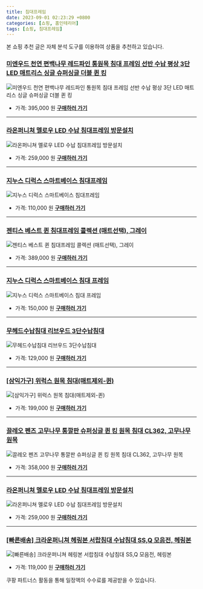 ```yaml
---
title: 침대프레임
date: 2023-09-01 02:23:29 +0800
categories: [쇼핑, 홈인테리어]
tags: [쇼핑, 침대프레임]
---
```

본 쇼핑 추천 글은 자체 분석 도구를 이용하여 상품을 추천하고 있습니다.
### [미엔우드 천연 편백나무 레드파인 통원목 침대 프레임 선반 수납 평상 3단 LED 매트리스 싱글 슈퍼싱글 더블 퀸 킹](https://link.coupang.com/re/AFFSDP?lptag=AF1030537&pageKey=6075174324&itemId=11234460894&vendorItemId=78511767294&traceid=V0-153-0650dc8585d54fd1&clickBeacon=5pfReSIh7cifJXWmB7L2V4rglbJMInMfVhX6iOB8Po5KNCXdji6sbxl6MCCV5EVFkBV5WTCTa1je25GPmHH9IzqAJpyIOFTSVk4SbRJih4a0zlwbf4RWAI4YkVy%2FDsamwoKfd1RiHqGBF3UQ3kLhz00kLHQimr3lScGmX0gov9dCFF2S7iFVa85gyO13KCFLhol9n8j4MK1GPwclBlCb9aLKtF1jv9h0LAIt7SOhUkzFZk2sg4%2B8ZpldCkJEj3Q%2FDybhnb4p%2FKbYP1o11YmOP13eFOULajJx1729nujw7GmKcD%2FxMELdWiuX6qY6ZD%2B0wHBdNUfGtWt30s4%2Fea0sZ8wmT89mZt60LprOG4ssNz6ovxypWKb8f2xFtpn1%2FGHi5P%2Bg6BY%2FGEpwqj84LcWWPkRZDuqhnBOJkxPeoxzSg44v5KZPFFAbv5gAX1FYb8M8hV71Vfjb04BIfK%2Byy0d2Xd%2Bp2DyX1C0RjOvfS70siQYmiiln1%2B4nRCbKUQP4mxTbiOWgnkpuaawsXrJNELLLE40V8VJ3uvJWYPzbCtccEwwqz6TNQandgSgKolQeeNgvyQCJ6nb9jScOxuE1e7wP7zhWPM5AciyfUpfyLWVqO0r2r8C3ds1BWSzhm4y5uMwEvYa6ygj0Scy1iZyhUHNKhV8kWMLJPWxXFsl%2FI%2FLZTqyFHc8tY%2FSO4pwbe3l700iNhG6u17oedpc5zMuV%2B9eibA3y9i8HHMWJVs%2FUanv1XLMt8dvkblbLsFGu3MFo3gAga7%2FVoeac9Juu4hvd6IzaQEuYQnjQv90dUpSb4KsdtUVC1OxuRlJmzr%2BL4%2FQATeNj%2BdtEDT7bbcMo8eltMzBpeXT6T%2F2P1kWolmMwzFX3MgeBzq4Cwcc6kXX%2FqQVtpoWP&requestid=20230907022329407174220161&token=31850C%7CMIXED)
![미엔우드 천연 편백나무 레드파인 통원목 침대 프레임 선반 수납 평상 3단 LED 매트리스 싱글 슈퍼싱글 더블 퀸 킹](https://ads-partners.coupang.com/image1/40TQv8YzjeHg1mZG4xttW04Znra7_jrJQgM5erbsnDnmvLwNntVpNXipAsO6O_mBHDr_oDJ2zXoBbZlPp6P3-YBv6hHCNQj9A3q2EOPk3n-Mnb8eU5lOk-dH78kIC3TP6DHfM5RrpO-r-APYc9no9zHP0yFHXYnd9Gc5SL4k3o34L4QdhHDEVID8eb50qnhYT-aUPBVZG0W3R2_boDPsi7zLwKG-XHmjuMTuQV7FCXi6TuAiIgwIc4ZWaVP2WqKkgXkTSjXt_LlgooNtR9lUFc0-o3S36twOkhuVuB2wKz6bEtKt)
- 가격: 395,000 원
[**구매하러 가기**](https://link.coupang.com/re/AFFSDP?lptag=AF1030537&pageKey=6075174324&itemId=11234460894&vendorItemId=78511767294&traceid=V0-153-0650dc8585d54fd1&clickBeacon=5pfReSIh7cifJXWmB7L2V4rglbJMInMfVhX6iOB8Po5KNCXdji6sbxl6MCCV5EVFkBV5WTCTa1je25GPmHH9IzqAJpyIOFTSVk4SbRJih4a0zlwbf4RWAI4YkVy%2FDsamwoKfd1RiHqGBF3UQ3kLhz00kLHQimr3lScGmX0gov9dCFF2S7iFVa85gyO13KCFLhol9n8j4MK1GPwclBlCb9aLKtF1jv9h0LAIt7SOhUkzFZk2sg4%2B8ZpldCkJEj3Q%2FDybhnb4p%2FKbYP1o11YmOP13eFOULajJx1729nujw7GmKcD%2FxMELdWiuX6qY6ZD%2B0wHBdNUfGtWt30s4%2Fea0sZ8wmT89mZt60LprOG4ssNz6ovxypWKb8f2xFtpn1%2FGHi5P%2Bg6BY%2FGEpwqj84LcWWPkRZDuqhnBOJkxPeoxzSg44v5KZPFFAbv5gAX1FYb8M8hV71Vfjb04BIfK%2Byy0d2Xd%2Bp2DyX1C0RjOvfS70siQYmiiln1%2B4nRCbKUQP4mxTbiOWgnkpuaawsXrJNELLLE40V8VJ3uvJWYPzbCtccEwwqz6TNQandgSgKolQeeNgvyQCJ6nb9jScOxuE1e7wP7zhWPM5AciyfUpfyLWVqO0r2r8C3ds1BWSzhm4y5uMwEvYa6ygj0Scy1iZyhUHNKhV8kWMLJPWxXFsl%2FI%2FLZTqyFHc8tY%2FSO4pwbe3l700iNhG6u17oedpc5zMuV%2B9eibA3y9i8HHMWJVs%2FUanv1XLMt8dvkblbLsFGu3MFo3gAga7%2FVoeac9Juu4hvd6IzaQEuYQnjQv90dUpSb4KsdtUVC1OxuRlJmzr%2BL4%2FQATeNj%2BdtEDT7bbcMo8eltMzBpeXT6T%2F2P1kWolmMwzFX3MgeBzq4Cwcc6kXX%2FqQVtpoWP&requestid=20230907022329407174220161&token=31850C%7CMIXED)
---
### [라온퍼니쳐 멜로우 LED 수납 침대프레임 방문설치](https://link.coupang.com/re/AFFSDP?lptag=AF1030537&pageKey=7225166007&itemId=18319571113&vendorItemId=85464365480&traceid=V0-153-319d211ed4fda4b4&requestid=20230907022329407174220161&token=31850C%7CMIXED)
![라온퍼니쳐 멜로우 LED 수납 침대프레임 방문설치](https://ads-partners.coupang.com/image1/cfhbcz0bK7Y9CqKYcfkZZGFzvVxB9S81azILWtILNLTzjpY1rpfnpbbGJHhQyquG04qq7V6TGSdgASMXtp5LTPZ66cPDNCGJ9XrXY1vgnbUd0iMLRtXRP_RewkL9m1n9lNXDlyt9PufIKFSiAsJaqjnj2wa1sdHRs0qZNVh1XVGuL2m2-LIQux6YNfwLtpT3Qv9E7DaAS7hGnmJcMBPW795ZFXKZaRe3-q0C7apKLzTVKMdIAmQayVQZkoP7q8jdMVsCWq4ogJfMQwoL2ncD)
- 가격: 259,000 원
[**구매하러 가기**](https://link.coupang.com/re/AFFSDP?lptag=AF1030537&pageKey=7225166007&itemId=18319571113&vendorItemId=85464365480&traceid=V0-153-319d211ed4fda4b4&requestid=20230907022329407174220161&token=31850C%7CMIXED)
---
### [지누스 디럭스 스마트베이스 침대프레임](https://link.coupang.com/re/AFFSDP?lptag=AF1030537&pageKey=5232886821&itemId=2053878889&vendorItemId=70053178137&traceid=V0-153-1faad950f61b9a26&requestid=20230907022329407174220161&token=31850C%7CMIXED)
![지누스 디럭스 스마트베이스 침대프레임](https://ads-partners.coupang.com/image1/cdWlZ-_qI0sakwgdceyVpu7gE7DqMPk6lTEqMAuZSWmFSnleGloaX7ju5tuNDcYnAhJLBMrx1Wbg0PETDcTXUGLvU5j0kcAzDA9lhvM5CFP0bNO6OftL78yq2g1x7GKmHqgXfJkXONRW1Dgc_MwRsm1_PPLNiBsK3kZVw_RO6EIZ9NLG2PCRKC71vPnL44i3y3jCRIUAElfbQxWEH0B3El6gjttQHiZqHr5yoeafSYCTe6SmjUneaDT_R1AqytjQdxdaQJbmwPy1Ur971SitVg==)
- 가격: 110,000 원
[**구매하러 가기**](https://link.coupang.com/re/AFFSDP?lptag=AF1030537&pageKey=5232886821&itemId=2053878889&vendorItemId=70053178137&traceid=V0-153-1faad950f61b9a26&requestid=20230907022329407174220161&token=31850C%7CMIXED)
---
### [젠티스 베스트 퀸 침대프레임 콜렉션 (매트선택), 그레이](https://link.coupang.com/re/AFFSDP?lptag=AF1030537&pageKey=1772662977&itemId=3018335656&vendorItemId=71006496002&traceid=V0-153-c05800470e73eabb&clickBeacon=5pfReSIh7cifJXWmB7L2V4rglbJMInMfVhX6iOB8Po5KNCXdji6sbxl6MCCV5EVFkBV5WTCTa1je25GPmHH9IzqAJpyIOFTSVk4SbRJih4YT53UOyvpnbjwaMWYas9xSwoKfd1RiHqGBF3UQ3kLhz8%2FtH1fccjQiMx2rMk8BXK73tFFGJGtGOdO5qg4wvi3bhol9n8j4MK1GPwclBlCb9aLKtF1jv9h0LAIt7SOhUkzFZk2sg4%2B8ZpldCkJEj3Q%2F3nwuWKToj14aLNMSNMgEjaqTJi2EpumU3MIWEIiJWeS32ksYLr1amiNNnmDvyMnfwHBdNUfGtWt30s4%2Fea0sZ6pDx%2BYMlBoHBRgpR1PnA%2FFxxnGWOda59g4%2F1mJashqZ5P%2Bg6BY%2FGEpwqj84LcWWPkRZDuqhnBOJkxPeoxzSg478nfRhOPkAcwNifzGCySZeJM4V6MbF5XfKdpFWgFE5rolk5D8%2FSSg162PzoYVPKbMmiiln1%2B4nRCbKUQP4mxTbiOWgnkpuaawsXrJNELLLE40V8VJ3uvJWYPzbCtccEwwqz6TNQandgSgKolQeeNgvyQCJ6nb9jScOxuE1e7wP7zhWPM5AciyfUpfyLWVqO0r2r8C3ds1BWSzhm4y5uMwEvYa6ygj0Scy1iZyhUHNKhV8kWMLJPWxXFsl%2FI%2FLZTqyFHc8tY%2FSO4pwbe3l700iNhG6u17oedpc5zMuV%2B9eibA3y9i8HHMWJVs%2FUanv1XLMt8dvkblbLsFGu3MFo3gAga7%2FVoeac9Juu4hvd6IzaQEuYQnjQv90dUpSb4KsdtUVC1OxuRlJmzr%2BL4%2FQATeNj%2BdtEDT7bbcMo8eltMzBpeXT6T%2F2P1kWolmMwzFX3MgeBzq4Cwcc6kXX%2FqQVtpoWP&requestid=20230907022329407174220161&token=31850C%7CMIXED)
![젠티스 베스트 퀸 침대프레임 콜렉션 (매트선택), 그레이](https://ads-partners.coupang.com/image1/ev8o4x3P86_HaLkperqy6B54sIEE0VOPjs-Ar3-GAYaFwYTArgymKtZOYdEhcuGwT8Jq2EyU9Z1U5v-p6TnjM_PfVcYnE30BLWA7odhVPHg1PIH3vfopOaeh4H5j34gCWpTonwzgirQ7uPv79o5VBsh4M5p5mGF8RVB0_UnuY0tZ7PlZEiCavP0CVT4fL4gSmJxJD52B5Ks-2_nnoRo_3xj0idliR5ol1jlWFOwFLdVsZ8brkPsvM0FapcKmq6Z74_U9_V0g9k-hd28aLSghDNwRWkvFULYeMDK7j84M7B94SxGlT18=)
- 가격: 389,000 원
[**구매하러 가기**](https://link.coupang.com/re/AFFSDP?lptag=AF1030537&pageKey=1772662977&itemId=3018335656&vendorItemId=71006496002&traceid=V0-153-c05800470e73eabb&clickBeacon=5pfReSIh7cifJXWmB7L2V4rglbJMInMfVhX6iOB8Po5KNCXdji6sbxl6MCCV5EVFkBV5WTCTa1je25GPmHH9IzqAJpyIOFTSVk4SbRJih4YT53UOyvpnbjwaMWYas9xSwoKfd1RiHqGBF3UQ3kLhz8%2FtH1fccjQiMx2rMk8BXK73tFFGJGtGOdO5qg4wvi3bhol9n8j4MK1GPwclBlCb9aLKtF1jv9h0LAIt7SOhUkzFZk2sg4%2B8ZpldCkJEj3Q%2F3nwuWKToj14aLNMSNMgEjaqTJi2EpumU3MIWEIiJWeS32ksYLr1amiNNnmDvyMnfwHBdNUfGtWt30s4%2Fea0sZ6pDx%2BYMlBoHBRgpR1PnA%2FFxxnGWOda59g4%2F1mJashqZ5P%2Bg6BY%2FGEpwqj84LcWWPkRZDuqhnBOJkxPeoxzSg478nfRhOPkAcwNifzGCySZeJM4V6MbF5XfKdpFWgFE5rolk5D8%2FSSg162PzoYVPKbMmiiln1%2B4nRCbKUQP4mxTbiOWgnkpuaawsXrJNELLLE40V8VJ3uvJWYPzbCtccEwwqz6TNQandgSgKolQeeNgvyQCJ6nb9jScOxuE1e7wP7zhWPM5AciyfUpfyLWVqO0r2r8C3ds1BWSzhm4y5uMwEvYa6ygj0Scy1iZyhUHNKhV8kWMLJPWxXFsl%2FI%2FLZTqyFHc8tY%2FSO4pwbe3l700iNhG6u17oedpc5zMuV%2B9eibA3y9i8HHMWJVs%2FUanv1XLMt8dvkblbLsFGu3MFo3gAga7%2FVoeac9Juu4hvd6IzaQEuYQnjQv90dUpSb4KsdtUVC1OxuRlJmzr%2BL4%2FQATeNj%2BdtEDT7bbcMo8eltMzBpeXT6T%2F2P1kWolmMwzFX3MgeBzq4Cwcc6kXX%2FqQVtpoWP&requestid=20230907022329407174220161&token=31850C%7CMIXED)
---
### [지누스 디럭스 스마트베이스 침대 프레임](https://link.coupang.com/re/AFFSDP?lptag=AF1030537&pageKey=6645315102&itemId=15207116920&vendorItemId=82428193690&traceid=V0-153-a5dc38b952ef7238&requestid=20230907022329407174220161&token=31850C%7CMIXED)
![지누스 디럭스 스마트베이스 침대 프레임](https://ads-partners.coupang.com/image1/3Wt0lMcIr5a7CyGI3Qfmgk-l7KncFcTQR8s_0RvrSdthvb7bkkAqKHEY900vRDc58JDXhwjbFgxBgwuajM0HM5isbb5oKibVgfIBs6JVCDuB0xKqQ5NO-EYUYi9B_6_BTWEu25aeEc1NVZIHiggHgzt2z4e8ehDh_XY65bXiTCQeOU7BsK_rVsqwyq5371pHy43MuABh_SxljLfn1MvKw_R4k-HKAp5c3mcpdzLoB1SRayQjCF6stOBGA-BBfPCnyY0JjJCMq78=)
- 가격: 150,000 원
[**구매하러 가기**](https://link.coupang.com/re/AFFSDP?lptag=AF1030537&pageKey=6645315102&itemId=15207116920&vendorItemId=82428193690&traceid=V0-153-a5dc38b952ef7238&requestid=20230907022329407174220161&token=31850C%7CMIXED)
---
### [무헤드수납침대 리브우드 3단수납침대](https://link.coupang.com/re/AFFSDP?lptag=AF1030537&pageKey=6884666283&itemId=16509665942&vendorItemId=83697041156&traceid=V0-153-3e817f73f55feceb&clickBeacon=5pfReSIh7cifJXWmB7L2V4rglbJMInMfVhX6iOB8Po5KNCXdji6sbxl6MCCV5EVFkBV5WTCTa1je25GPmHH9IzqAJpyIOFTSVk4SbRJih4bmQIhFhcOSD1a%2BekWAc5EqwoKfd1RiHqGBF3UQ3kLhzyffqZ%2B29SMw%2B995JhmJnsvsVKzX2IP%2BCdG3jurMKl%2FThol9n8j4MK1GPwclBlCb9aLKtF1jv9h0LAIt7SOhUkzFZk2sg4%2B8ZpldCkJEj3Q%2F5vR6kdj5ZrZ%2FGo0%2FmsgEcjGBb%2FnU2CdYk7E25vzLjgig%2BK47R%2FHe4oYxl5zKhMhb38KIucdmfZ5Dt%2BMSF8wDWYy1t1ANPRYRYKN%2FV%2BW4y8Hqv75VQz2EK9%2FcLRSZjzXPc7qh4Maxtfm32x8j8nJVPbQboyRpolVhjVJKkc7HfpaAr0rNIjYBbXsb6n3Rkr0tW6jowSKO8OxaF8oXn32v1asjHQkoHnf74PEKdFUqv%2B0U0%2B20Em76L%2Bv61dyMUoehCpSKgdukBilKfb7D7CpZaMjEGpW53R%2BWB2tYM9toILpmI1OckBWk7AWXSbEBPXmlyawWrtqLeEYiQt8YjskWXJsT18KWDh1ZpE7P5dYjhP%2FnXh%2BTv5zBnIFdtJ8vPTb7GGlZ91nmb6Ejm31nuyXUYamxhF8w72xNHz%2B3jSDvQxJ4rwShCOUTnVOTGqKcZkJ5sI%2FyNUPaBXTT42XhsR5cDeZoEGHLqFrY2RP3g61r6AcDNFKH6WBbEPEiWxjkQGz1rthphNtKpXDUXVChsAH%2FLeGUEzqA7P%2BFGyGYYvN4fGe7FJ1szJyPuGXNsflJIgvLm0IZbA2Q9lHjgVjaUjMuViorfW7c0bPJIKPf23%2FC%2FHOmOj3nEVbhsku3qVfmaoEN&requestid=20230907022329407174220161&token=31850C%7CMIXED)
![무헤드수납침대 리브우드 3단수납침대](https://ads-partners.coupang.com/image1/uoEjyxUIy7b78xWcuoNN4j7fSs17sBtp29L1aHXR087GrjOFCJfzzqv5fn7OviYpdp389ZGgpGUS0dbD90WuVe0Q1fDBvbJCxf9VQ3FJfyU0gZGrFKZ-L8L4kr2wK9s6eX3FcB83zFKTRwjB51ayTkpJYH3jig8KPSA9amgSSitRfvxW_2-A-ofr--7-DEEHEV6HNZ9F1O5QmBnf2KAoM4NJzrMDxEsuEhCDD1J2e6U7cfw4g-eTQOmiSA05tAC8jVI9h2LWUWs1V7GJzzEHCf398BVDhOkKCK0DLxtHCLQK3UwTvQ==)
- 가격: 129,000 원
[**구매하러 가기**](https://link.coupang.com/re/AFFSDP?lptag=AF1030537&pageKey=6884666283&itemId=16509665942&vendorItemId=83697041156&traceid=V0-153-3e817f73f55feceb&clickBeacon=5pfReSIh7cifJXWmB7L2V4rglbJMInMfVhX6iOB8Po5KNCXdji6sbxl6MCCV5EVFkBV5WTCTa1je25GPmHH9IzqAJpyIOFTSVk4SbRJih4bmQIhFhcOSD1a%2BekWAc5EqwoKfd1RiHqGBF3UQ3kLhzyffqZ%2B29SMw%2B995JhmJnsvsVKzX2IP%2BCdG3jurMKl%2FThol9n8j4MK1GPwclBlCb9aLKtF1jv9h0LAIt7SOhUkzFZk2sg4%2B8ZpldCkJEj3Q%2F5vR6kdj5ZrZ%2FGo0%2FmsgEcjGBb%2FnU2CdYk7E25vzLjgig%2BK47R%2FHe4oYxl5zKhMhb38KIucdmfZ5Dt%2BMSF8wDWYy1t1ANPRYRYKN%2FV%2BW4y8Hqv75VQz2EK9%2FcLRSZjzXPc7qh4Maxtfm32x8j8nJVPbQboyRpolVhjVJKkc7HfpaAr0rNIjYBbXsb6n3Rkr0tW6jowSKO8OxaF8oXn32v1asjHQkoHnf74PEKdFUqv%2B0U0%2B20Em76L%2Bv61dyMUoehCpSKgdukBilKfb7D7CpZaMjEGpW53R%2BWB2tYM9toILpmI1OckBWk7AWXSbEBPXmlyawWrtqLeEYiQt8YjskWXJsT18KWDh1ZpE7P5dYjhP%2FnXh%2BTv5zBnIFdtJ8vPTb7GGlZ91nmb6Ejm31nuyXUYamxhF8w72xNHz%2B3jSDvQxJ4rwShCOUTnVOTGqKcZkJ5sI%2FyNUPaBXTT42XhsR5cDeZoEGHLqFrY2RP3g61r6AcDNFKH6WBbEPEiWxjkQGz1rthphNtKpXDUXVChsAH%2FLeGUEzqA7P%2BFGyGYYvN4fGe7FJ1szJyPuGXNsflJIgvLm0IZbA2Q9lHjgVjaUjMuViorfW7c0bPJIKPf23%2FC%2FHOmOj3nEVbhsku3qVfmaoEN&requestid=20230907022329407174220161&token=31850C%7CMIXED)
---
### [[삼익가구] 위럭스 원목 침대(매트제외-퀸)](https://link.coupang.com/re/AFFSDP?lptag=AF1030537&pageKey=2176128904&itemId=18566662231&vendorItemId=85703981823&traceid=V0-153-dcbab892b843de5b&requestid=20230907022329407174220161&token=31850C%7CMIXED)
![[삼익가구] 위럭스 원목 침대(매트제외-퀸)](https://ads-partners.coupang.com/image1/DRvspW3zA5hSh83yDVQEe9_teKMgufJs4RKrCtPOK8hZ5Fk-S5QcYeSPsZpBeMbn26HtX7uvya5DAewlp5rWXw7_K8Ecgjfcb__mdCvH-zKkqrtLVuWL8vRwoyXDvCVKTQHq4XvKHyl0ESWd8i0JQ2VlB5s2WAIAZNs4PAEOKu-vMoZZNFtHBJR_KiJ1ADxlhkFNXE6dwZdGa8RLLKSd-1ycJZRdYkIbVUVFCMwKqVV20XPaWRZ5NZodDk-ubg-e9pXdqFbvrCopVyJm-pAdGweDQYL-saMipr7l5CHPjsc=)
- 가격: 199,000 원
[**구매하러 가기**](https://link.coupang.com/re/AFFSDP?lptag=AF1030537&pageKey=2176128904&itemId=18566662231&vendorItemId=85703981823&traceid=V0-153-dcbab892b843de5b&requestid=20230907022329407174220161&token=31850C%7CMIXED)
---
### [끌레오 펜즈 고무나무 통깔판 슈퍼싱글 퀸 킹 원목 침대 CL362, 고무나무 원목](https://link.coupang.com/re/AFFSDP?lptag=AF1030537&pageKey=1625764476&itemId=2773576332&vendorItemId=70763390382&traceid=V0-153-1870a90a0c4c816b&clickBeacon=5pfReSIh7cifJXWmB7L2V4rglbJMInMfVhX6iOB8Po5KNCXdji6sbxl6MCCV5EVFkBV5WTCTa1je25GPmHH9IzqAJpyIOFTSVk4SbRJih4YhqgJ0bZA7ncCPSPdBFJQQwoKfd1RiHqGBF3UQ3kLhz8st06s2%2F4AWPPCmKFviskEe16Dq8wvuXKxFIIuns6wFhol9n8j4MK1GPwclBlCb9aLKtF1jv9h0LAIt7SOhUkzFZk2sg4%2B8ZpldCkJEj3Q%2Fnc2dL7UzHY25VdqZy0%2BIM%2F%2BQVDyLnyyMsxAAoFMAfsUOLjYvGTz8hgfAFJi7zQ%2BQwHBdNUfGtWt30s4%2Fea0sZ0MzNRP6yZcGqP77LKxw6MJMnC3ECV%2F4GUrERcxWdfc9iHEubWDd1Wf5uPzdsji%2Fz4sT8GXyFWKfFxTYiSz8RJtkeh6gaZ%2F8onQh971iJ49ZWvqbdEr4jOQa1mcg47G0lMc3V3KtjpO2Vv6vWC4iVQ%2B%2F1O2C88A9c7zKYnazJ2bVAjI0AJbl1bgpzi0OOKnldIHPg4AMyaSxrFxr%2Bt1yOD%2FsyBgRJigYgN0jCggcptcC21N1eRzGoEAQ9EIuUxVef%2FIeY2ZeIGVYKUMY%2FodCiJPmeOKYzTGhLjaMiraWHvgUlunBAcj54vThWA3jP%2BtbThE0udvRdEkljMsYOqhagQYN%2FDgPXvfGt91fHoo%2FiLhLW3%2BtIaByc64iap%2FAX05hgZDGDcrh22hFmM4dLoJug5IitZKsgPkmuXQlPsHH0rOlJzTUXUvmu1%2Fu6RTimfVU6lwrXDG%2Fg0OAK%2Fyfv1tk3%2FCbsOaDQ25Iv3UfpbCwZn%2BnIFSSxJc18w131d0y2osIiAJWPWhiG29ku9aURHSF9W4Q5TLjPQakngng4ROfyDYs&requestid=20230907022329407174220161&token=31850C%7CMIXED)
![끌레오 펜즈 고무나무 통깔판 슈퍼싱글 퀸 킹 원목 침대 CL362, 고무나무 원목](https://ads-partners.coupang.com/image1/svkj8YBH7RVZBxjxsi1Cv5U4wAeIHeN-5M0_bScGqy_wUnI-kpO34o6ZJMpc2Mm1ad6CbnOhb8FvKjiuQe4Uj-ErJjvIS8NX_oVN6sNP9qaBNRJP5gGtBr98l5PobQbXx2CmdOeT17YuCaaIAWx9RLba0FylCpM0TwPo4R5W9mPjGN1-T2oqkyZPhp8Mlzy77o_GtP5S9gU8PN0YdLSMvKSkLf_LGKU0deFbGxwp32fDDJGr5BHe05TEtkl7jL189WusW9JDu0zcwnxsSz3By475_D-96VB8Dt9GTdDudcpw3vTx)
- 가격: 358,000 원
[**구매하러 가기**](https://link.coupang.com/re/AFFSDP?lptag=AF1030537&pageKey=1625764476&itemId=2773576332&vendorItemId=70763390382&traceid=V0-153-1870a90a0c4c816b&clickBeacon=5pfReSIh7cifJXWmB7L2V4rglbJMInMfVhX6iOB8Po5KNCXdji6sbxl6MCCV5EVFkBV5WTCTa1je25GPmHH9IzqAJpyIOFTSVk4SbRJih4YhqgJ0bZA7ncCPSPdBFJQQwoKfd1RiHqGBF3UQ3kLhz8st06s2%2F4AWPPCmKFviskEe16Dq8wvuXKxFIIuns6wFhol9n8j4MK1GPwclBlCb9aLKtF1jv9h0LAIt7SOhUkzFZk2sg4%2B8ZpldCkJEj3Q%2Fnc2dL7UzHY25VdqZy0%2BIM%2F%2BQVDyLnyyMsxAAoFMAfsUOLjYvGTz8hgfAFJi7zQ%2BQwHBdNUfGtWt30s4%2Fea0sZ0MzNRP6yZcGqP77LKxw6MJMnC3ECV%2F4GUrERcxWdfc9iHEubWDd1Wf5uPzdsji%2Fz4sT8GXyFWKfFxTYiSz8RJtkeh6gaZ%2F8onQh971iJ49ZWvqbdEr4jOQa1mcg47G0lMc3V3KtjpO2Vv6vWC4iVQ%2B%2F1O2C88A9c7zKYnazJ2bVAjI0AJbl1bgpzi0OOKnldIHPg4AMyaSxrFxr%2Bt1yOD%2FsyBgRJigYgN0jCggcptcC21N1eRzGoEAQ9EIuUxVef%2FIeY2ZeIGVYKUMY%2FodCiJPmeOKYzTGhLjaMiraWHvgUlunBAcj54vThWA3jP%2BtbThE0udvRdEkljMsYOqhagQYN%2FDgPXvfGt91fHoo%2FiLhLW3%2BtIaByc64iap%2FAX05hgZDGDcrh22hFmM4dLoJug5IitZKsgPkmuXQlPsHH0rOlJzTUXUvmu1%2Fu6RTimfVU6lwrXDG%2Fg0OAK%2Fyfv1tk3%2FCbsOaDQ25Iv3UfpbCwZn%2BnIFSSxJc18w131d0y2osIiAJWPWhiG29ku9aURHSF9W4Q5TLjPQakngng4ROfyDYs&requestid=20230907022329407174220161&token=31850C%7CMIXED)
---
### [라온퍼니쳐 멜로우 LED 수납 침대프레임 방문설치](https://link.coupang.com/re/AFFSDP?lptag=AF1030537&pageKey=7225166007&itemId=18319571109&vendorItemId=85464365403&traceid=V0-153-319d211ed4fda4b4&requestid=20230907022329407174220161&token=31850C%7CMIXED)
![라온퍼니쳐 멜로우 LED 수납 침대프레임 방문설치](https://ads-partners.coupang.com/image1/308CUDR03_mN-iSd3zrfhHOx0WT6ZezlIpn7gbRI9oD3MdeI_9Ix_6nLDJQQd714HkhrEFGaP1spwJGHFgcMNExlv7CU_czidGf5ww1ybftXfa8afJHfHOKSE7ggpjw2lOyer88WYiyUFrK9Uk5nUzEM5MLTnxI2SzVq3EAsDzBv8a9ep6fiTO9XdHZknwDggyUgM5gBx0AHcC6NPfqudq9GpP8D6ooTaKAIwbk3mAxqzw5V2jjy40dBh1sGERaD7ao5aVT_a46nWSCt2ZwRIrg=)
- 가격: 259,000 원
[**구매하러 가기**](https://link.coupang.com/re/AFFSDP?lptag=AF1030537&pageKey=7225166007&itemId=18319571109&vendorItemId=85464365403&traceid=V0-153-319d211ed4fda4b4&requestid=20230907022329407174220161&token=31850C%7CMIXED)
---
### [[빠른배송] 크라운퍼니쳐 헤링본 서랍침대 수납침대 SS,Q 모음전, 헤링본](https://link.coupang.com/re/AFFSDP?lptag=AF1030537&pageKey=1891733252&itemId=3214177768&vendorItemId=71201491745&traceid=V0-153-2f43aa10017b01a0&clickBeacon=5pfReSIh7cifJXWmB7L2V4rglbJMInMfVhX6iOB8Po5KNCXdji6sbxl6MCCV5EVFkBV5WTCTa1je25GPmHH9IzqAJpyIOFTSVk4SbRJih4Z34YlOtfDh2Saqg8EFc%2F172AbK1fGmiMbKnO78L10J6Gaj24gVYI58fAY6fCj0EMJXjE7eLCsMmZlhOeC5fo2Ahol9n8j4MK1GPwclBlCb9aLKtF1jv9h0LAIt7SOhUkzFZk2sg4%2B8ZpldCkJEj3Q%2F4OpKuk2CGJdJQwwqwyvr4CS5hmCW8qPz9nf%2BuqWAhO7LXu%2FLpBjjd8yRYB3yQQeVwHBdNUfGtWt30s4%2Fea0sZ6PwDxfCHCaMCqjyvVJONstIcx9lYMWyhVH1eD%2FM3c9cYnQwbMjL5bnDXNIOdljFtBczjKAPkMGCPjNDC7%2FFvUcwmlXo0JvdtnA%2FJQiqsA1rc%2FKdwxeqGBQNy5fGVem%2Fx7Cp97Nq5u%2BkiQxghvAbxBXsyBgRJigYgN0jCggcptcC21N1eRzGoEAQ9EIuUxVefwV%2Fwm4pe1BK%2FbHehqqvXJwU0%2B20Em76L%2Bv61dyMUoehCpSKgdukBilKfb7D7CpZaMsvXHc72sDsnKQ4FoYwAzwXX4NP%2BT8J4Fs7U6oL%2BQhu1nSbn7aOdH%2FYAWeB7%2Fz89QppQbmO31%2BV99yaFOCN0SGaReu0%2BOpigwvLL2BxQm5G%2Bfo%2FCatBdMbu3kefnPAtUimkRohBEdDqdVZY0cwpC2k6x3L6x6nwdEcLnC4ulFLE3G6BKPuBLGnOQd1gEBCKr6DEgkvtFBf049p513kTqwIKnt3Dv84fKuvX9Y9%2BpxZuP1rgCKluxzpC6hwexW8SPBtUVHqLazOPbwiCBtw%2BaCxhEPzeu3MLJm2nYk5pF9LA&requestid=20230907022329407174220161&token=31850C%7CMIXED)
![[빠른배송] 크라운퍼니쳐 헤링본 서랍침대 수납침대 SS,Q 모음전, 헤링본](https://ads-partners.coupang.com/image1/3Jkj4A6gW5eY9k6i3M5sKA8oV-DRNNkBC32jOh1SMoJCqHD7Xrjlu7XvEU39JqilEh1BRkaKohr4dU8AZpEj3qGWhgrosouHONbyfkaAFBQOh4Jp8l3wPp8a4_lnbiNeV78BD03cdvAQcRweRpTM6HmIlD6FMzuO8xoDAHoVY5tj2mx1kYqX-gBViKB23opsDeLnYSRokGcPwkgo_YNBKjz3apSG1cWAzS2GzSX2snLIB-xbmS7jAzVXFHr8uxZUE1_kMoR-xpdDjo0_30UHN6jony_5OE_sf0eaYiT_b1CJdER8cx8=)
- 가격: 119,000 원
[**구매하러 가기**](https://link.coupang.com/re/AFFSDP?lptag=AF1030537&pageKey=1891733252&itemId=3214177768&vendorItemId=71201491745&traceid=V0-153-2f43aa10017b01a0&clickBeacon=5pfReSIh7cifJXWmB7L2V4rglbJMInMfVhX6iOB8Po5KNCXdji6sbxl6MCCV5EVFkBV5WTCTa1je25GPmHH9IzqAJpyIOFTSVk4SbRJih4Z34YlOtfDh2Saqg8EFc%2F172AbK1fGmiMbKnO78L10J6Gaj24gVYI58fAY6fCj0EMJXjE7eLCsMmZlhOeC5fo2Ahol9n8j4MK1GPwclBlCb9aLKtF1jv9h0LAIt7SOhUkzFZk2sg4%2B8ZpldCkJEj3Q%2F4OpKuk2CGJdJQwwqwyvr4CS5hmCW8qPz9nf%2BuqWAhO7LXu%2FLpBjjd8yRYB3yQQeVwHBdNUfGtWt30s4%2Fea0sZ6PwDxfCHCaMCqjyvVJONstIcx9lYMWyhVH1eD%2FM3c9cYnQwbMjL5bnDXNIOdljFtBczjKAPkMGCPjNDC7%2FFvUcwmlXo0JvdtnA%2FJQiqsA1rc%2FKdwxeqGBQNy5fGVem%2Fx7Cp97Nq5u%2BkiQxghvAbxBXsyBgRJigYgN0jCggcptcC21N1eRzGoEAQ9EIuUxVefwV%2Fwm4pe1BK%2FbHehqqvXJwU0%2B20Em76L%2Bv61dyMUoehCpSKgdukBilKfb7D7CpZaMsvXHc72sDsnKQ4FoYwAzwXX4NP%2BT8J4Fs7U6oL%2BQhu1nSbn7aOdH%2FYAWeB7%2Fz89QppQbmO31%2BV99yaFOCN0SGaReu0%2BOpigwvLL2BxQm5G%2Bfo%2FCatBdMbu3kefnPAtUimkRohBEdDqdVZY0cwpC2k6x3L6x6nwdEcLnC4ulFLE3G6BKPuBLGnOQd1gEBCKr6DEgkvtFBf049p513kTqwIKnt3Dv84fKuvX9Y9%2BpxZuP1rgCKluxzpC6hwexW8SPBtUVHqLazOPbwiCBtw%2BaCxhEPzeu3MLJm2nYk5pF9LA&requestid=20230907022329407174220161&token=31850C%7CMIXED)


쿠팡 파트너스 활동을 통해 일정액의 수수료를 제공받을 수 있습니다.
